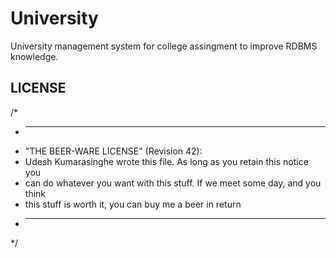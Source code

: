 # University

University management system for college assingment to improve RDBMS knowledge.

## LICENSE

/*
 * ----------------------------------------------------------------------------
 * "THE BEER-WARE LICENSE" (Revision 42):
 * Udesh Kumarasinghe wrote this file. As long as you retain this notice you
 * can do whatever you want with this stuff. If we meet some day, and you think
 * this stuff is worth it, you can buy me a beer in return
 * ----------------------------------------------------------------------------
 */
  
